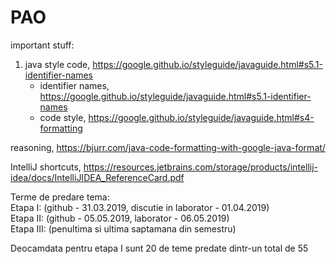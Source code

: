 # PAO
  
important stuff:  
1. java style code, https://google.github.io/styleguide/javaguide.html#s5.1-identifier-names
   * identifier names, https://google.github.io/styleguide/javaguide.html#s5.1-identifier-names
   * code style, https://google.github.io/styleguide/javaguide.html#s4-formatting  
  
reasoning, https://bjurr.com/java-code-formatting-with-google-java-format/  
  
IntelliJ shortcuts, https://resources.jetbrains.com/storage/products/intellij-idea/docs/IntelliJIDEA_ReferenceCard.pdf  
  
  
Terme de predare tema:  
Etapa I: (github - 31.03.2019, discutie in laborator - 01.04.2019)  
Etapa II: (github - 05.05.2019, laborator - 06.05.2019)  
Etapa III: (penultima si ultima saptamana din semestru)  
  
Deocamdata pentru etapa I sunt 20 de teme predate dintr-un total de 55
